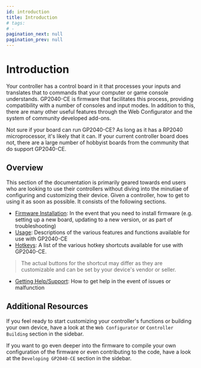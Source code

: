 ```yaml
---
id: introduction
title: Introduction
# tags:
# - 
pagination_next: null
pagination_prev: null
---
```



# Introduction

Your controller has a control board in it that processes your inputs and translates that to commands that your computer or game console understands. GP2040-CE is firmware that facilitates this process, providing compatibility with a number of consoles and input modes. In addition to this, there are many other useful features through the Web Configurator and the system of community developed add-ons.

Not sure if your board can run GP2040-CE? As long as it has a RP2040 microprocessor, it's likely that it can. If your current controller board does not, there are a large number of hobbyist boards from the community that do support GP2040-CE.

## Overview

This section of the documentation is primarily geared towards end users who are looking to use their controllers without diving into the minutiae of configuring and customizing their device. Given a controller, how to get to using it as soon as possible. It consists of the following sections.

- [Firmware Installation](./installation.md "GP2040-CE | Firmware Installation"): In the event that you need to install firmware (e.g. setting up a new board, updating to a new version, or as part of troubleshooting)
- [Usage](./usage.md "GP2040-CE | Usage"): Descriptions of the various features and functions available for use with GP2040-CE
- [Hotkeys](./hotkeys.md "GP2040-CE | Hotkeys"): A list of the various hotkey shortcuts available for use with GP2040-CE.

> The actual buttons for the shortcut may differ as they are customizable and can be set by your device's vendor or seller.

- [Getting Help/Support](./getting-help-support.md "GP2040-CE | Getting Help"): How to get help in the event of issues or malfunction

## Additional Resources

If you feel ready to start customizing your controller's functions or building your own device, have a look at the `Web Configurator` or `Controller Building` section in the sidebar.

If you want to go even deeper into the firmware to compile your own configuration of the firmware or even contributing to the code, have a look at the `Developing GP2040-CE` section in the sidebar.
